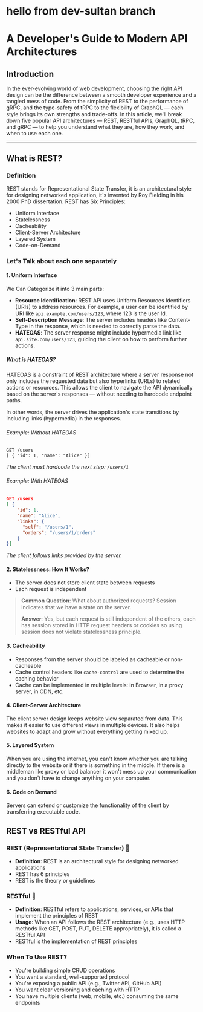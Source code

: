 # hello from dev-sultan branch

# A Developer's Guide to Modern API Architectures

## Introduction

In the ever-evolving world of web development, choosing the right API design can be the difference between a smooth developer experience and a tangled mess of code. From the simplicity of REST to the performance of gRPC, and the type-safety of tRPC to the flexibility of GraphQL — each style brings its own strengths and trade-offs. In this article, we'll break down five popular API architectures — REST, RESTful APIs, GraphQL, tRPC, and gRPC — to help you understand what they are, how they work, and when to use each one.

---

## What is REST?

### Definition

REST stands for Representational State Transfer, it is an architectural style for designing networked application, it's invented by Roy Fielding in his 2000 PhD dissertation. REST has Six Principles:

- Uniform Interface
- Statelessness
- Cacheability
- Client-Server Architecture
- Layered System
- Code-on-Demand

### Let's Talk about each one separately

#### 1. Uniform Interface

We Can Categorize it into 3 main parts:

- **Resource Identification**: REST API uses Uniform Resources Identifiers (URIs) to address resources. For example, a user can be identified by URI like `api.example.com/users/123`, where 123 is the user Id.
- **Self-Description Message**: The server includes headers like Content-Type in the response, which is needed to correctly parse the data.
- **HATEOAS**: The server response might include hypermedia link like `api.site.com/users/123`, guiding the client on how to perform further actions.

##### What is HATEOAS?

HATEOAS is a constraint of REST architecture where a server response not only includes the requested data but also hyperlinks (URLs) to related actions or resources. This allows the client to navigate the API dynamically based on the server's responses — without needing to hardcode endpoint paths.

In other words, the server drives the application's state transitions by including links (hypermedia) in the responses.

###### Example: Without HATEOAS

```http
GET /users
[ { "id": 1, "name": "Alice" }]
```

_The client must hardcode the next step: `/users/1`_

###### Example: With HATEOAS

```json
GET /users
[ {
    "id": 1,
    "name": "Alice",
    "links": {
      "self": "/users/1",
      "orders": "/users/1/orders"
    }
}]
```

_The client follows links provided by the server._

#### 2. Statelessness: How It Works?

- The server does not store client state between requests
- Each request is independent

> **Common Question**: What about authorized requests? Session indicates that we have a state on the server.
>
> **Answer**: Yes, but each request is still independent of the others, each has session stored in HTTP request headers or cookies so using session does not violate statelessness principle.

#### 3. Cacheability

- Responses from the server should be labeled as cacheable or non-cacheable
- Cache control headers like `cache-control` are used to determine the caching behavior
- Cache can be implemented in multiple levels: in Browser, in a proxy server, in CDN, etc.

#### 4. Client-Server Architecture

The client server design keeps website view separated from data. This makes it easier to use different views in multiple devices. It also helps websites to adapt and grow without everything getting mixed up.

#### 5. Layered System

When you are using the internet, you can't know whether you are talking directly to the website or if there is something in the middle. If there is a middleman like proxy or load balancer it won't mess up your communication and you don't have to change anything on your computer.

#### 6. Code on Demand

Servers can extend or customize the functionality of the client by transferring executable code.

## REST vs RESTful API

### REST (Representational State Transfer) 🔹

- **Definition**: REST is an architectural style for designing networked applications
- REST has 6 principles
- REST is the theory or guidelines

### RESTful 🔹

- **Definition**: RESTful refers to applications, services, or APIs that implement the principles of REST
- **Usage**: When an API follows the REST architecture (e.g., uses HTTP methods like GET, POST, PUT, DELETE appropriately), it is called a RESTful API
- RESTful is the implementation of REST principles

### When To Use REST?

- You're building simple CRUD operations
- You want a standard, well-supported protocol
- You're exposing a public API (e.g., Twitter API, GitHub API)
- You want clear versioning and caching with HTTP
- You have multiple clients (web, mobile, etc.) consuming the same endpoints
